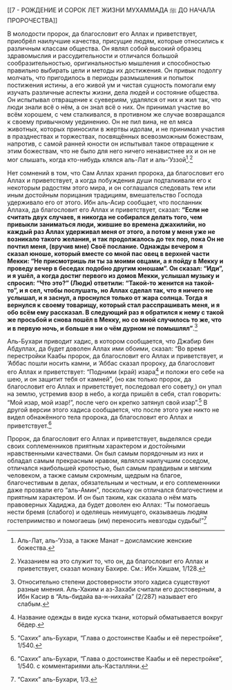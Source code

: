 [[7 - РОЖДЕНИЕ И СОРОК ЛЕТ ЖИЗНИ МУХАММАДА ﷺ ДО НАЧАЛА ПРОРОЧЕСТВА]]

В молодости пророк, да благословит его Аллах и приветствует, приобрёл наилучшие качества, присущие людям, которые относились к различным классам общества. Он являл собой высокий образец здравомыслия и рассудительности и отличался большой сообразительностью, оригинальностью мышления и способностью правильно выбирать цели и методы их достижения. Он привык подолгу молчать, что пригодилось в периоды размышления и попыток постижения истины, а его живой ум и чистая сущность помогали ему изучать различные аспекты жизни, дела людей и состояние общества. Он испытывал отвращение к суевериям, удалялся от них и жил так, что люди знали всё о нём, а он знал всё о них. Он принимал участие во всём хорошем, с чем сталкивался, в противном же случае возвращался к своему привычному уединению. Он не пил вина, не ел мяса животных, которых приносили в жертвы идолам, и не принимал участия в празднествах и торжествах, посвящённых всевозможным божествам, напротив, с самой ранней юности он испытывал такое отвращение к этим божествам, что не было для него ничего ненавистнее их и он не мог слышать, когда кто-нибудь клялся аль-Лат и аль-‘Уззой[^1].[^2]

Нет сомнений в том, что Сам Аллах хранил пророка, да благословит его Аллах и приветствует, а когда побуждения души подталкивали его к некоторым радостям этого мира, и он соглашался следовать тем или иным достойным порицания традициям, вмешательство Господа удерживало его от этого. Ибн аль-Асир сообщает, что посланник Аллаха, да благословит его Аллах и приветствует, сказал: **“Если не считать двух случаев, я никогда не собирался делать того, чем привыкли заниматься люди, жившие во времена джахилийи, но каждый раз Аллах удерживал меня от этого, а потом у меня уже не возникало такого желания, и так продолжалось до тех пор, пока Он не почтил меня, (вручив мне) Своё послание. Однажды вечером я сказал юноше, который вместе со мной пас овец в верхней части Мекки: “Не присмотришь ли ты за моими овцами, а я пойду в Мекку и проведу вечер в беседах подобно другим юношам”. Он сказал: “Иди”, и я ушёл, а когда достиг первого из домов Мекки, услышал музыку и спросил: “Что это?” (Люди) ответили: “Такой-то женится на такой-то”, и я сел, чтобы послушать, но Аллах сделал так, что я ничего не услышал, и я заснул, а проснулся только от жара солнца. Тогда я вернулся к своему товарищу, который стал расспрашивать меня, и я обо всём ему рассказал. В следующий раз я обратился к нему с такой же просьбой и снова пошёл в Мекку, но со мной случилось то же, что и в первую ночь, и больше я ни о чём дурном не помышлял”**.[^3]

Аль-Бухари приводит хадис, в котором сообщается, что Джабир бин Абдуллах, да будет доволен Аллах ими обоими, сказал: “Во время перестройки Каабы пророк, да благословит его Аллах и приветствует, и ‘Аббас пошли носить камни, и ‘Аббас сказал пророку, да благословит его Аллах и приветствует: “Подними (край) изара[^4] и положи его себе на шею, и он защитит тебя от камней”, (но как только пророк, да благословит его Аллах и приветствует, последовал его совету,) он упал на землю, устремив взор в небо, а когда пришёл в себя, стал говорить: “Мой изар, мой изар!”, после чего он крепко затянул свой изар”.[^5] В другой версии этого хадиса сообщается, что после этого уже никто не видел обнажённого тела пророка, да благословит его Аллах и приветствует.[^6]

Пророк, да благословит его Аллах и приветствует, выделялся среди своих соплеменников приятным характером и достойными нравственными качествами. Он был самым порядочным из них и обладал самым прекрасным нравом, являлся наилучшим соседом, отличался наибольшей кротостью, был самым правдивым и мягким человеком, а также самым скромным, щедрым на благое, благочестивым в делах, обязательным и честным, и его соплеменники даже прозвали его “аль-Амин”, поскольку он отличался благочестием и приятным характером. И он был таким, как сказала о нём мать правоверных Хадиджа, да будет доволен ею Аллах: “Ты помогаешь нести бремя (слабого) и оделяешь неимущего, оказываешь людям гостеприимство и помогаешь (им) переносить невзгоды судьбы!”[^7]

[^1]: Аль-Лат, аль-‘Узза, а также Манат – доисламские женские божества.

[^2]: Указанием на это служит то, что он, да благословит его Аллах и приветствует, сказал монаху Бахире. См.: Ибн Хишам, 1/128.

[^3]: Относительно степени достоверности этого хадиса существуют разные мнения. Аль-Хаким и аз-Захаби считали его достоверным, а Ибн Касир в “Аль-бидайа ва-н-нихайа” (2/287) называет его слабым.

[^4]: Название одежды в виде куска ткани, который обматывается вокруг бёдер.

[^5]: “Сахих” аль-Бухари, “Глава о достоинстве Каабы и её перестройке“, 1/540.

[^6]: “Сахих” аль-Бухари, “Глава о достоинстве Каабы и её перестройке“, 1/540. с комментариями аль-Касталляни.

[^7]: “Сахих” аль-Бухари, 1/3.

